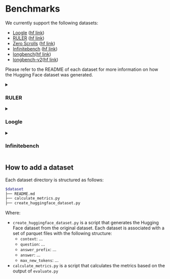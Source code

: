 # Benchmarks

We currently support the following datasets:
- [Loogle](loogle/README.md) ([hf link](https://huggingface.co/datasets/simonjegou/loogle))
- [RULER](ruler/README.md) ([hf link](https://huggingface.co/datasets/simonjegou/ruler))
- [Zero Scrolls](zero_scrolls/README.md) ([hf link](https://huggingface.co/datasets/simonjegou/zero_scrolls))
- [Infinitebench](infinite_bench/README.md) ([hf link](https://huggingface.co/datasets/MaxJeblick/InfiniteBench))
- [longbench](longbench/README.md)([hf link](https://huggingface.co/datasets/Xnhyacinth/LongBench))
- [longbench-v2](longbenchv2/README.md)([hf link](https://huggingface.co/datasets/Xnhyacinth/LongBench-v2))

Please refer to the README of each dataset for more information on how the Hugging Face dataset was generated.

<details><summary> 

### RULER
</summary>

Average performance the 13 tasks of the RULER dataset with 4k context length (per task results [here](../evaluation/assets/)):

![RULER](../../evaluation/assets/ruler_4096_average%20score.png) 

Observations: 
- snapkv w/ question consistently outperforms other methods. However this method can't be use for use cases such as prompt caching as it requires the question to be known beforehand.
- All presses show degradation in performance even for small compression ratios.
- llama3.1-8b-instruct is more robust to compression than other models and expected attention performs better than others.
- mistral-nemo-instruct-2407 is more robust to random pruning than other models.
- For phi-3.5-mini and mistral-nemo-instruct-2407, all presses perform poorly compared to baseline presses such as random (remove KV pairs randomly) or streaming llm (remove the middle KV pairs). This is especially true for the subtask [niah_single_3](assets/ruler_4096_niah_single_3.png) where most presses fail to perform a proper copy-paste of a long needle in a haystack. This might be related to [induction heads](https://transformer-circuits.pub/2022/in-context-learning-and-induction-heads/index.html)
- For phi-3.5-mini, we ran an additional experiment with a different compression ratio per layer (as in [this notebook](../notebooks/per_layer_compression_demo.ipynb)) which  largely outperformed it's uniform compression counterpart (see purple cross on 2nd plot). The ratios where determined by grid search on 20/6500 samples from RULER (so results can be questionable).

</details>

<details><summary> 

### Loogle
</summary>

Shortdep_qa
![shortdep_qa](../../evaluation/assets/loogle_shortdep_qa.png)
Shortdep_cloze
![shortdep_cloze](../../evaluation/assets/loogle_shortdep_cloze.png)
Longdep_qa
![longdep_qa](../../evaluation/assets/loogle_longdep_qa.png) 

Observations: 
- Metrics are adapted from loogle benchmark, see [here](../../evaluation/loogle/calculate_metrics.py). The plot show the average score (mean over all submetrics) for each task.
- The metrics are not always correlated with the quality of the answer, especially for longdep_qa task. LLM-as-a-judge may better suited for a more refined evaluation.
- Again, snapkv w/ question consistently outperforms other methods.
- In longdep_qa, the model looses track on counting (e.g. answer to "How many times is person x mentioned?" gets lower with increased compression ratio). This is not necessarily reflected in the metrics.
- Llama3.1-8b-instruct seems to be more robust to compression.
- Observed attention context had to be truncated at 10 000 tokens to prevent OOM issues, as the attention matrix needs to be materialized.
- For shortdep_cloze task, the output formatting is often ignored leading to performance degradation even for low compression ratios. Interestingly, the model may still be able to answer the question correctly.
- mistral-nemo-instruct-2407 fails to perform well on the shortdep_cloze task, even without compression, and is thus not reported.
- shortdep_cloze task runs OOM for phi-3.5-mini at compression ratio 0.0 and is thus missing.

</details>

<details><summary> 

### Infinitebench
</summary>

kv_retrieval
![kv_retrieval](../../evaluation/assets/infinitebench_kv_retrieval.png)
longbook_choice_eng
![longbook_choice_eng](../../evaluation/assets/infinitebench_longbook_choice_eng.png)
longbook_qa_eng
![longbook_qa_eng](../../evaluation/assets/infinitebench_longbook_qa_eng.png)
longdialogue_qa_eng
![longdialogue_qa_eng](../../evaluation/assets/infinitebench_longdialogue_qa_eng.png)


Observations: 
- All task where run with max_len=70_000 tokens, except for observed attention which used 10_000 tokens.
- For kv-retrieval subtask, streaming LLM (keep last N tokens) performs better than other methods. While this may be surprising at first, respecting the format of the task `(Extract the value corresponding to the specified key in the JSON object below. JSON data: {"7de93460-b65f-404e-9a7d-af2da2c8abb5": "2d9ab7c8-394a-4062-9928-310e39201a2f", ...}. Key: "70d1b207-d1e8-4591-95b8-9c85aceb8956"`
helps to understand this behavior. The information is homogeneously distributed in the context, and any token could potentially be relevant for answering the question. Streaming LLM will have access to all last tokens, while other methods will potentially create "holes".
- Mistral-nemo-instruct-2407 performs poorly on kv-retrieval subtask compared to other models and is thus excluded from the plots.
- For longbook-choice-eng, many compression methods are able to obtain good compression ratios. Thus, longbook-choice-eng is an example of a task that can be compressed effectively.
- For longbook-qa-eng, expected attention and snapkv perform better than other methods (note the performance difference of llama3.1-8b-instruct and phi3.5/mistral-nemo).
- For longdialogue-qa-eng, there's an interesting crossover between different compression methods. For higher compression, snapkv performs relatively well across models.

</details>


## How to add a dataset

Each dataset directory is structured as follows:

```bash
$dataset
├── README.md
├── calculate_metrics.py
├── create_huggingface_dataset.py
```

Where:
- `create_huggingface_dataset.py` is a script that generates the Hugging Face dataset from the original dataset. Each dataset is associated with a set of parquet files with the following structure:
  - `context`: ... 
  - `question`: ...
  - `answer_prefix`: ...
  - `answer`:  ...
  - `max_new_tokens`:  ...
- `calculate_metrics.py` is a script that calculates the metrics based on the output of `evaluate.py`
